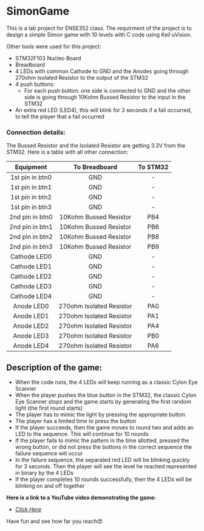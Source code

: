 # SimonGame
This is a lab project for ENSE352 class. The requirment of the project is to design a simple Simon game with 10 levels with C code using Keil uVision.

Other tools were used for this project:
- STM32F103 Nucleo Board
- Breadboard
- 4 LEDs with common Cathode to GND and the Anodes going through 270ohm Isolated Resistor to the output of the STM32
- 4 push buttons: 
    - For each push button: one side is connected to GND and the other side is going through 10Kohm Bussed Resistor to the input in the STM32
- An extra red LED (LED4), this will blink for 3 seconds if a fail occurred, to tell the player that a fail occurred

### Connection details:
The Bussed Resistor and the Isolated Resistor are getting 3.3V from the STM32. Here is a table with all other connection:

|      Equipment      |   To Breadboard   |   To STM32   |
|:-------------------:|:-----------------:|:------------:|
| 1st pin in btn0     |        GND        |      -       |
| 1st pin in btn1     |        GND        |      -       |
| 1st pin in btn2     |        GND        |      -       |
| 1st pin in btn3     |        GND        |      -       |
| 2nd pin in btn0     | 10Kohm Bussed Resistor |    PB4     |
| 2nd pin in btn1     | 10Kohm Bussed Resistor |    PB6     |
| 2nd pin in btn2     | 10Kohm Bussed Resistor |    PB8     |
| 2nd pin in btn3     | 10Kohm Bussed Resistor |    PB9     |
| Cathode LED0        |        GND        |      -       |
| Cathode LED1        |        GND        |      -       |
| Cathode LED2        |        GND        |      -       |
| Cathode LED3        |        GND        |      -       |
| Cathode LED4        |        GND        |      -       |
| Anode LED0          | 270ohm Isolated Resistor |   PA0    |
| Anode LED1          | 270ohm Isolated Resistor |   PA1    |
| Anode LED2          | 270ohm Isolated Resistor |   PA4    |
| Anode LED3          | 270ohm Isolated Resistor |   PB0    |
| Anode LED4          | 270ohm Isolated Resistor |   PA6    |





Description of the game:
-
- When the code runs, the 4 LEDs will keep running as a classic Cylon Eye Scanner
- When the player pushes the blue button in the STM32, the classic Cylon Eye Scanner stops and the game starts by generating the first random light (the first round starts)
- The player has to mimic the light by pressing the appropriate button
- The player has a limited time to press the button
- If the player succeeds, then the game moves to round two and adds an LED to the sequence. This will continue for 10 rounds
- If the player fails to mimic the pattern in the time allotted, pressed the wrong button, or did not press the buttons in the correct sequence the failure sequence will occur
- In the failure sequence, the separated red LED will be blinking quickly for 3 seconds. Then the player will see the level he reached represented in binary by the 4 LEDs 
- If the player completes 10 rounds successfully, then the 4 LEDs will be blinking on and off together

**Here is a link to a YouTube video demonstrating the game:**
- _[Click Here](https://www.youtube.com/watch?v=4QuzgClFiL4&t=0s "Watch a demonstration of the Simon game")_



Have fun and see how far you reach😍

